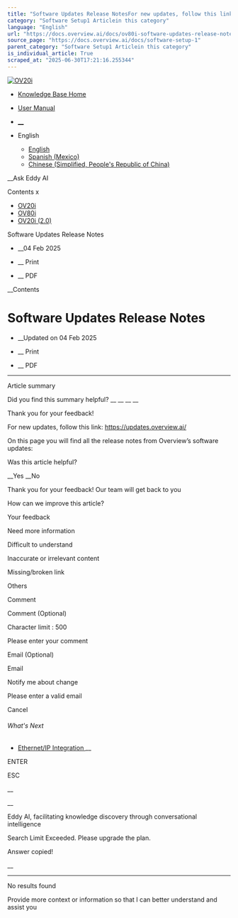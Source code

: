 ```yaml
---
title: "Software Updates Release NotesFor new updates, follow this link: https://updates.overview.ai/ On this page you will find all the release notes from Overview’s software updates:"
category: "Software Setup1 Articlein this category"
language: "English"
url: "https://docs.overview.ai/docs/ov80i-software-updates-release-notes"
source_page: "https://docs.overview.ai/docs/software-setup-1"
parent_category: "Software Setup1 Articlein this category"
is_individual_article: True
scraped_at: "2025-06-30T17:21:16.255344"
---
```


[ ![OV20i](https://cdn.document360.io/logo/863daf20-40fe-49e9-9c91-e3c6cfba55d1/2e22ebf07a24460d8065cff0cb46d3d4-OverviewLogo.png) ](https://www.overview.ai)

  * [Knowledge Base Home](https://docs.overview.ai)
  * [User Manual](https://docs.overview.ai/docs)



  * [ __](/v1/en)
  * English

    * [ English ](/docs/en/ov80i-software-updates-release-notes "en")
    * [ Spanish \(Mexico\) ](/docs/es-mx/clone-software-updates-release-notes "es-mx")
    * [ Chinese \(Simplified, People's Republic of China\) ](/docs/zh-cn/ov80i-software-updates-release-notes "zh-cn")




__Ask Eddy AI

Contents x

  * [ OV20i  ](start-here)
  * [ OV80i  ](start-here-1)
  * [ OV20i \(2.0\)  ](faq)



Software Updates Release Notes

  *  __04 Feb 2025



  *  __ Print

  *  __ PDF




 __Contents

# Software Updates Release Notes

  *  __Updated on 04 Feb 2025



  *  __ Print

  * __ PDF




* * *

Article summary

Did you find this summary helpful?  __ __ __ __

Thank you for your feedback\!

For new updates, follow this link: <https://updates.overview.ai/>  
  
On this page you will find all the release notes from Overview’s software updates:

Was this article helpful?

__Yes __No

Thank you for your feedback\! Our team will get back to you

How can we improve this article?

Your feedback

Need more information

Difficult to understand

Inaccurate or irrelevant content

Missing/broken link

Others

Comment

Comment \(Optional\)

Character limit : 500

Please enter your comment

Email \(Optional\)

Email

Notify me about change  


Please enter a valid email

Cancel

###### What's Next

  * [ Ethernet/IP Integration ](/docs/clone-ethernetip-integration-1) __



ENTER

ESC

 __

__

Eddy AI, facilitating knowledge discovery through conversational intelligence

Search Limit Exceeded. Please upgrade the plan.

Answer copied\!

__

__ __

No results found

Provide more context or information so that I can better understand and assist you
